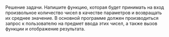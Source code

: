 Решение задачи. Напишите функцию, которая будет принимать на вход произвольное количество чисел в качестве параметров и возвращать их среднее значение. В основной программе должен производиться запрос к пользователю на предмет ввода этих чисел, а также вызов функции и отображение результата.  
